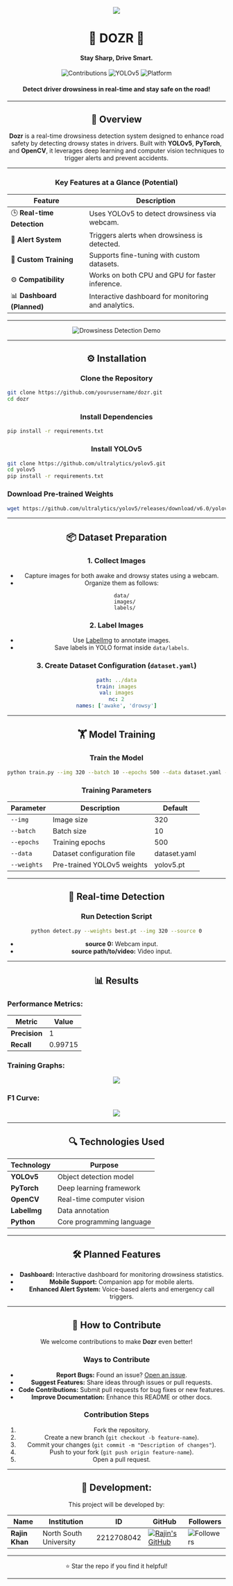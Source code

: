 <p align="center">
  <img src="./documentation/dozrbanner.png"/>
</p>

<h1 align="center">🚦 DOZR 🚦</h1>

<div align="center">

#### Stay Sharp, Drive Smart.


![Contributions](https://img.shields.io/badge/Contributions-Welcome-lemon?style=for-the-badge&logo=git)
![YOLOv5](https://img.shields.io/badge/Model-YOLOv5-pink?style=for-the-badge&logo=pytorch)
![Platform](https://img.shields.io/badge/Platform-Windows%20%7C%20Linux%20%7C%20macOS-lightgrey?style=for-the-badge&logo=linux)

#### Detect driver drowsiness in real-time and stay safe on the road!  
</div>

---

<div align="center">

## 🌟 **Overview**

**Dozr** is a real-time drowsiness detection system designed to enhance road safety by detecting drowsy states in drivers. Built with **YOLOv5**, **PyTorch**, and **OpenCV**, it leverages deep learning and computer vision techniques to trigger alerts and prevent accidents.

---

### **Key Features at a Glance (Potential)**
| Feature                     | Description                                                       |
|-----------------------------|-------------------------------------------------------------------|
| 🕒 **Real-time Detection**  | Uses YOLOv5 to detect drowsiness via webcam.                       |
| 🔔 **Alert System**         | Triggers alerts when drowsiness is detected.                       |
| 🎯 **Custom Training**      | Supports fine-tuning with custom datasets.                         |
| ⚙️ **Compatibility**        | Works on both CPU and GPU for faster inference.                    |
| 📊 **Dashboard (Planned)**  | Interactive dashboard for monitoring and analytics.                |

---

![Drowsiness Detection Demo](./assets/detection_example.gif)

---

## ⚙️ **Installation**

### **Clone the Repository**
</div>

```bash
git clone https://github.com/yourusername/dozr.git
cd dozr
```
<div align="center">

### **Install Dependencies**

</div>

```bash
pip install -r requirements.txt
```
<div align="center">

### **Install YOLOv5**

</div>

```bash
git clone https://github.com/ultralytics/yolov5.git
cd yolov5
pip install -r requirements.txt
```

### **Download Pre-trained Weights**
```bash
wget https://github.com/ultralytics/yolov5/releases/download/v6.0/yolov5s.pt
```

---

<div align="center">

## 📦 **Dataset Preparation**

### **1. Collect Images**
- Capture images for both awake and drowsy states using a webcam.
- Organize them as follows:
  ```
  data/
    images/
    labels/
  ```

### **2. Label Images**
- Use [LabelImg](https://github.com/tzutalin/labelImg) to annotate images.
- Save labels in YOLO format inside `data/labels`.

### **3. Create Dataset Configuration (`dataset.yaml`)**
```yaml
path: ../data
train: images
val: images
nc: 2
names: ['awake', 'drowsy']
```

---

## 🏋️ **Model Training**

### **Train the Model**
```bash
python train.py --img 320 --batch 10 --epochs 500 --data dataset.yaml --weights yolov5s.pt
```

### **Training Parameters**
| Parameter     | Description                         | Default |
|---------------|-------------------------------------|---------|
| `--img`       | Image size                           | 320     |
| `--batch`     | Batch size                           | 10      |
| `--epochs`    | Training epochs                      | 500       |
| `--data`      | Dataset configuration file           | dataset.yaml       |
| `--weights`   | Pre-trained YOLOv5 weights           | yolov5.pt       |

---

## 🚀 **Real-time Detection**

### **Run Detection Script**
```bash
python detect.py --weights best.pt --img 320 --source 0
```

- **source 0:** Webcam input.
- **source path/to/video:** Video input.

---

## 📊 **Results**

</div>

### **Performance Metrics:**
| Metric           | Value           |
|------------------|-----------------|
| **Precision**    | 1               |
| **Recall**       | 0.99715         |

### Training Graphs:

<p align="center">
  <img src="./documentation/results.png"/>
</p>

### F1 Curve:

<p align="center">
  <img src="./documentation/F1_curve.png"/>
</p>

---

<div align="center">

## 🔍 **Technologies Used**

| Technology                         | Purpose                                               |
|------------------------------------|-------------------------------------------------------|
| **YOLOv5**                         | Object detection model                                 |
| **PyTorch**                        | Deep learning framework                                |
| **OpenCV**                         | Real-time computer vision                              |
| **LabelImg**                       | Data annotation                                        |
| **Python**                         | Core programming language                              |

---

## 🛠️ **Planned Features**

- **Dashboard:** Interactive dashboard for monitoring drowsiness statistics.
- **Mobile Support:** Companion app for mobile alerts.
- **Enhanced Alert System:** Voice-based alerts and emergency call triggers.

---

## 🤝 **How to Contribute**

We welcome contributions to make **Dozr** even better!

### **Ways to Contribute**
- **Report Bugs:** Found an issue? [Open an issue](https://github.com/yourusername/dozr/issues).
- **Suggest Features:** Share ideas through issues or pull requests.
- **Code Contributions:** Submit pull requests for bug fixes or new features.
- **Improve Documentation:** Enhance this README or other docs.

### **Contribution Steps**
1. Fork the repository.
2. Create a new branch (`git checkout -b feature-name`).
3. Commit your changes (`git commit -m "Description of changes"`).
4. Push to your fork (`git push origin feature-name`).
5. Open a pull request.

---

## **👥 Development:**
This project will be developed by:

| Name                      | Institution             | ID | GitHub | Followers |
|---------------------------|-------------------------|--  |--------|------|
| **Rajin Khan**            | North South University | 2212708042 | [![Rajin's GitHub](https://img.shields.io/badge/-rajin--khan-181717?style=for-the-badge&logo=github&logoColor=white)](https://github.com/rajin-khan) | ![Followers](https://img.shields.io/github/followers/rajin-khan?label=Follow&style=social) |
---

⭐ Star the repo if you find it helpful!

---